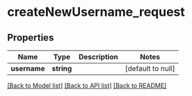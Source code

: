 # createNewUsername_request

## Properties
Name | Type | Description | Notes
------------ | ------------- | ------------- | -------------
**username** | **string** |  | [default to null]

[[Back to Model list]](../README.md#documentation-for-models) [[Back to API list]](../README.md#documentation-for-api-endpoints) [[Back to README]](../README.md)


